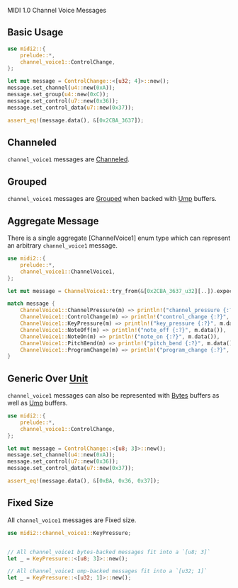 MIDI 1.0 Channel Voice Messages

## Basic Usage

```rust
use midi2::{
    prelude::*,
    channel_voice1::ControlChange,
};

let mut message = ControlChange::<[u32; 4]>::new();
message.set_channel(u4::new(0xA));
message.set_group(u4::new(0xC));
message.set_control(u7::new(0x36));
message.set_control_data(u7::new(0x37));

assert_eq!(message.data(), &[0x2CBA_3637]);
```

## Channeled

`channel_voice1` messages are [Channeled](crate::Channeled).

## Grouped

`channel_voice1` messages are [Grouped](crate::Grouped) 
when backed with [Ump](crate::buffer::Ump) buffers.

## Aggregate Message

There is a single aggregate [ChannelVoice1] enum type which
can represent an arbitrary `channel_voice1` message.

```rust
use midi2::{
    prelude::*,
    channel_voice1::ChannelVoice1,
};

let mut message = ChannelVoice1::try_from(&[0x2CBA_3637_u32][..]).expect("Valid data");

match message {
    ChannelVoice1::ChannelPressure(m) => println!("channel_pressure {:?}", m.data()),
    ChannelVoice1::ControlChange(m) => println!("control_change {:?}", m.data()),
    ChannelVoice1::KeyPressure(m) => println!("key_pressure {:?}", m.data()),
    ChannelVoice1::NoteOff(m) => println!("note_off {:?}", m.data()),
    ChannelVoice1::NoteOn(m) => println!("note_on {:?}", m.data()),
    ChannelVoice1::PitchBend(m) => println!("pitch_bend {:?}", m.data()),
    ChannelVoice1::ProgramChange(m) => println!("program_change {:?}", m.data()),
}
```

## Generic Over [Unit](crate::buffer::Unit)

`channel_voice1` messages can also be represented with [Bytes](crate::buffer::Bytes) buffers
 as well as [Ump](crate::buffer::Ump) buffers.

```rust
use midi2::{
    prelude::*,
    channel_voice1::ControlChange,
};

let mut message = ControlChange::<[u8; 3]>::new();
message.set_channel(u4::new(0xA));
message.set_control(u7::new(0x36));
message.set_control_data(u7::new(0x37));

assert_eq!(message.data(), &[0xBA, 0x36, 0x37]);
```

## Fixed Size

All `channel_voice1` messages are Fixed size.

```rust
use midi2::channel_voice1::KeyPressure;


// All channel_voice1 bytes-backed messages fit into a `[u8; 3]`
let _ = KeyPressure::<[u8; 3]>::new();

// All channel_voice1 ump-backed messages fit into a `[u32; 1]`
let _ = KeyPressure::<[u32; 1]>::new();
```
